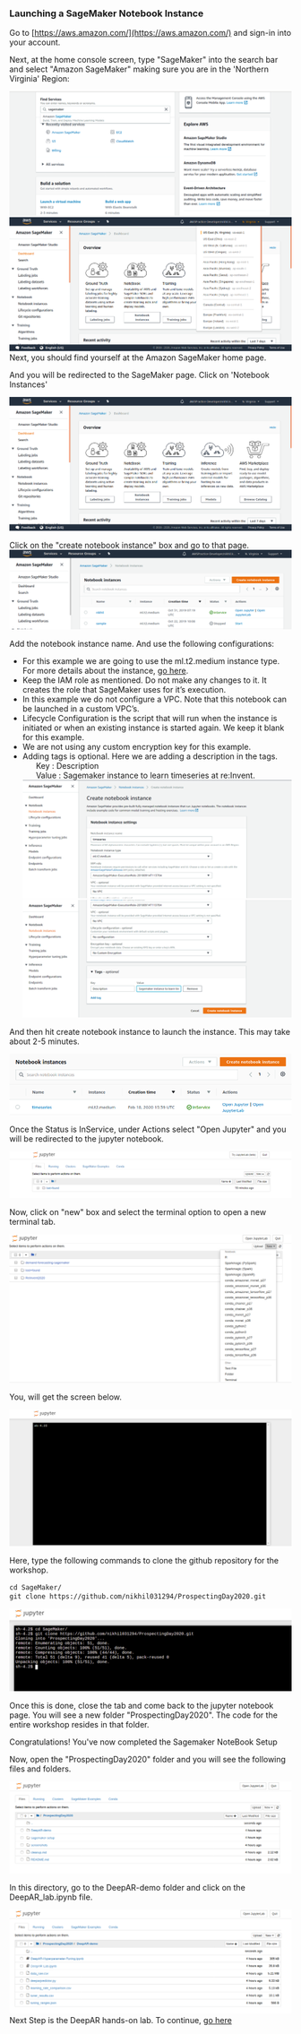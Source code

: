 ### Launching a SageMaker Notebook Instance

Go to [https://aws.amazon.com/](https://aws.amazon.com/) and sign-in into your account.

Next, at the home console screen, type "SageMaker" into the search bar and select "Amazon SageMaker" making sure you are in the 'Northern Virginia' Region:

![Alt text](../screenshots/sagemaker_init.png)
![Alt text](../screenshots/regionuseast1.png)
Next, you should find yourself at the Amazon SageMaker home page.
<!--If you come accross such a page, select "US East 1 (N. Virginia)" from the drop-down menu.

<!--![Alt text](../screenshots/setup9.PNG) -->

And you will be redirected to the SageMaker page. Click on 'Notebook Instances'

![Alt text](../screenshots/Sagemaker.png)

Click on the "create notebook instance" box and go to that page.
![Alt text](../screenshots/Screenshot.png)



Add the notebook instance name. And use the following configurations:<br>
* For this example we are going to use the ml.t2.medium instance type. For more details about the instance, [go here](https://aws.amazon.com/sagemaker/pricing/instance-types/).<br>
* Keep the IAM role as mentioned. Do not make any changes to it. It creates the role that SageMaker uses for it’s execution.<br>
* In this example we do not configure a VPC. Note that this notebook can be launched in a custom VPC’s.<br>
* Lifecycle Configuration is the script that will run when the instance is initiated or when an existing instance is started again. We keep it blank for this example.<br>
* We are not using any custom encryption key for this example.<br>
* Adding tags is optional. Here we are adding a description in the tags.<br>
&nbsp;&nbsp;&nbsp;&nbsp;&nbsp;&nbsp;Key : Description<br>
&nbsp;&nbsp;&nbsp;&nbsp;&nbsp;&nbsp;Value : Sagemaker instance to learn timeseries at re:Invent.
![Alt text](../screenshots/setup3.PNG)
![Alt text](../screenshots/setup4.PNG)


And then hit create notebook instance to launch the instance. This may take about 2-5 minutes.

![Alt text](../screenshots/timeseries.png)

Once the Status is InService, under Actions select "Open Jupyter" and you will be redirected to the jupyter notebook.

![Alt text](../screenshots/setup14.PNG)

Now, click on "new" box and select the terminal option to open a new terminal tab.

![Alt text](../screenshots/terminal.png)

You, will get the screen below.

![Alt text](../screenshots/setup16.PNG)

Here, type the following commands to clone the github repository for the workshop.<br>
```shell
cd SageMaker/
git clone https://github.com/nikhil031294/ProspectingDay2020.git
```
![Alt text](../screenshots/setup19.PNG)

Once this is done, close the tab and come back to the jupyter notebook page. You will see a new folder "ProspectingDay2020". The code for the entire workshop resides in that folder.

<!--![Alt text](../screenshots/setup18.PNG)-->

Congratulations! You've now completed the Sagemaker NoteBook Setup

Now, open the "ProspectingDay2020" folder and you will see the following files and folders.

![Alt text](../screenshots/FolderStruct1.png)

In this directory, go to the DeepAR-demo folder and click on the DeepAR_lab.ipynb file.

![Alt text](../screenshots/FolderStruct2.png)
Next Step is the DeepAR hands-on lab. To continue, [go here](../DeepAR-demo/DeepAR_Lab.ipynb)
